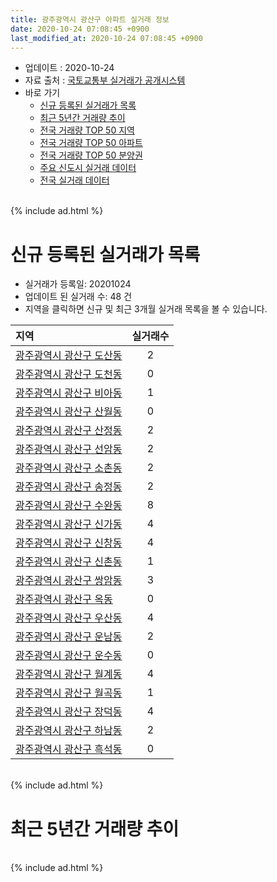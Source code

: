 ```yaml
---
title: 광주광역시 광산구 아파트 실거래 정보
date: 2020-10-24 07:08:45 +0900
last_modified_at: 2020-10-24 07:08:45 +0900
---
```


* 업데이트 : 2020-10-24
* 자료 출처 : [국토교통부 실거래가 공개시스템](http://rt.molit.go.kr)
* 바로 가기
    * [신규 등록된 실거래가 목록](#신규-등록된-실거래가-목록)
    * [최근 5년간 거래량 추이](#최근-5년간-거래량-추이)
    * [전국 거래량 TOP 50 지역](https://inasie.github.io/apt-trade-info/최근-3개월-전국에서-가장-거래가-많이-발생한-지역)
    * [전국 거래량 TOP 50 아파트](https://inasie.github.io/apt-trade-info/최근-3개월-전국에서-가장-거래가-많이-발생한-아파트)
    * [전국 거래량 TOP 50 분양권](https://inasie.github.io/apt-trade-info/최근-3개월-전국에서-가장-거래가-많이-발생한-분양권)
    * [주요 신도시 실거래 데이터](https://inasie.github.io/apt-trade-info/주요-신도시)
    * [전국 실거래 데이터](https://inasie.github.io/apt-trade-info/전국)

<br>
{% include ad.html %}
<br>

# 신규 등록된 실거래가 목록
* 실거래가 등록일: 20201024
* 업데이트 된 실거래 수: 48 건
* 지역을 클릭하면 신규 및 최근 3개월 실거래 목록을 볼 수 있습니다.


|지역|실거래수|
|:---|:---:|
|[광주광역시 광산구 도산동](https://inasie.github.io/apt-trade-info/광주광역시-광산구-도산동)|2|
|[광주광역시 광산구 도천동](https://inasie.github.io/apt-trade-info/광주광역시-광산구-도천동)|0|
|[광주광역시 광산구 비아동](https://inasie.github.io/apt-trade-info/광주광역시-광산구-비아동)|1|
|[광주광역시 광산구 산월동](https://inasie.github.io/apt-trade-info/광주광역시-광산구-산월동)|0|
|[광주광역시 광산구 산정동](https://inasie.github.io/apt-trade-info/광주광역시-광산구-산정동)|2|
|[광주광역시 광산구 선암동](https://inasie.github.io/apt-trade-info/광주광역시-광산구-선암동)|2|
|[광주광역시 광산구 소촌동](https://inasie.github.io/apt-trade-info/광주광역시-광산구-소촌동)|2|
|[광주광역시 광산구 송정동](https://inasie.github.io/apt-trade-info/광주광역시-광산구-송정동)|2|
|[광주광역시 광산구 수완동](https://inasie.github.io/apt-trade-info/광주광역시-광산구-수완동)|8|
|[광주광역시 광산구 신가동](https://inasie.github.io/apt-trade-info/광주광역시-광산구-신가동)|4|
|[광주광역시 광산구 신창동](https://inasie.github.io/apt-trade-info/광주광역시-광산구-신창동)|4|
|[광주광역시 광산구 신촌동](https://inasie.github.io/apt-trade-info/광주광역시-광산구-신촌동)|1|
|[광주광역시 광산구 쌍암동](https://inasie.github.io/apt-trade-info/광주광역시-광산구-쌍암동)|3|
|[광주광역시 광산구 옥동](https://inasie.github.io/apt-trade-info/광주광역시-광산구-옥동)|0|
|[광주광역시 광산구 우산동](https://inasie.github.io/apt-trade-info/광주광역시-광산구-우산동)|4|
|[광주광역시 광산구 운남동](https://inasie.github.io/apt-trade-info/광주광역시-광산구-운남동)|2|
|[광주광역시 광산구 운수동](https://inasie.github.io/apt-trade-info/광주광역시-광산구-운수동)|0|
|[광주광역시 광산구 월계동](https://inasie.github.io/apt-trade-info/광주광역시-광산구-월계동)|4|
|[광주광역시 광산구 월곡동](https://inasie.github.io/apt-trade-info/광주광역시-광산구-월곡동)|1|
|[광주광역시 광산구 장덕동](https://inasie.github.io/apt-trade-info/광주광역시-광산구-장덕동)|4|
|[광주광역시 광산구 하남동](https://inasie.github.io/apt-trade-info/광주광역시-광산구-하남동)|2|
|[광주광역시 광산구 흑석동](https://inasie.github.io/apt-trade-info/광주광역시-광산구-흑석동)|0|


<br>
{% include ad.html %}
<br>

# 최근 5년간 거래량 추이


<div style="width:100%;">
    <canvas id="deal_progress" height="200"></canvas>
</div>

<script>
new Chart(document.getElementById("deal_progress"), {
    type: 'line',
    data: {
        labels: ['201510','201511','201512','201601','201602','201603','201604','201605','201606','201607','201608','201609','201610','201611','201612','201701','201702','201703','201704','201705','201706','201707','201708','201709','201710','201711','201712','201801','201802','201803','201804','201805','201806','201807','201808','201809','201810','201811','201812','201901','201902','201903','201904','201905','201906','201907','201908','201909','201910','201911','201912','202001','202002','202003','202004','202005','202006','202007','202008','202009','202010'],
        datasets: [{
            label: '매매',
            pointRadius: 1,
            data: [647, 603, 543, 396, 436, 497, 481, 465, 586, 671, 707, 663, 782, 647, 583, 438, 567, 586, 540, 596, 623, 581, 519, 665, 514, 622, 537, 682, 640, 922, 623, 666, 685, 715, 863, 959, 874, 636, 540, 580, 531, 521, 482, 450, 482, 556, 596, 583, 681, 651, 768, 671, 855, 644, 451, 592, 802, 742, 683, 743, 329],
            borderColor: "rgba(255, 201, 14, 1)",
            backgroundColor: "rgba(255, 201, 14, 0.5)",
            fill: false,
            lineTension: 0
        },{
            label: '전월세',
            pointRadius: 1,
            data: [510, 450, 535, 452, 554, 508, 461, 405, 449, 443, 447, 395, 537, 504, 439, 453, 493, 400, 464, 475, 476, 498, 637, 553, 445, 462, 437, 487, 454, 533, 499, 427, 461, 457, 427, 357, 560, 517, 418, 665, 493, 507, 695, 720, 534, 604, 547, 769, 612, 598, 581, 541, 638, 585, 603, 558, 613, 803, 663, 420, 223],
            borderColor: "rgba(0, 141, 185, 1)",
            backgroundColor: "rgba(0, 141, 185, 0.5)",
            fill: false,
            lineTension: 0
        }
        ]
    },
    options: {
        responsive: true,
        title: {
            display: false
        },
        tooltips: {
            mode: 'index',
            intersect: false
        },
        hover: {
            mode: 'nearest',
            intersect: true
        },
        scales: {
            xAxes: [{
                display: true,
                scaleLabel: {
                    display: true,
                    labelString: '년/월'
                }
            }],
            yAxes: [{
                display: true,
                ticks: {
                    suggestedMin: 0,
                },
                scaleLabel: {
                    display: true,
                    labelString: '실거래 수'
                }
            }]
        }
    }
});

</script>


<br>
{% include ad.html %}
<br>

